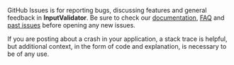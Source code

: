 GitHub Issues is for reporting bugs, discussing features and general feedback in **InputValidator**. Be sure to check our [documentation](http://cocoadocs.org/docsets/InputValidator), [FAQ](https://github.com/3lvis/InputValidator/blob/master/README.md#faq) and [past issues](https://github.com/3lvis/InputValidator/issues?state=closed) before opening any new issues.

If you are posting about a crash in your application, a stack trace is helpful, but additional context, in the form of code and explanation, is necessary to be of any use.


